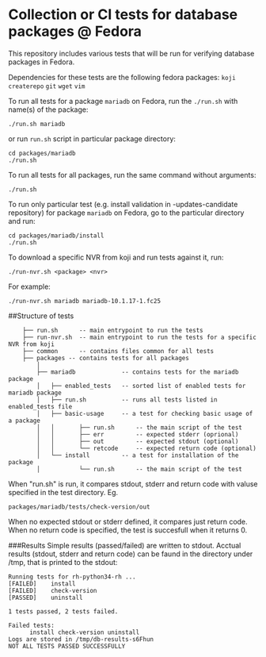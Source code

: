 # Collection or CI tests for database packages @ Fedora

This repository includes various tests that will be run for verifying database packages in Fedora.

Dependencies for these tests are the following fedora packages: `koji` `createrepo` `git` `wget` `vim`

To run all tests for a package `mariadb` on Fedora, run the `./run.sh` with name(s) of the package:
```
./run.sh mariadb
```
or run `run.sh` script in particular package directory:
```
cd packages/mariadb
./run.sh
```

To run all tests for all packages, run the same command without arguments:
```
./run.sh
```

To run only particular test (e.g. install validation in -updates-candidate repository) for package `mariadb` on Fedora, go to the particular directory and run:
```
cd packages/mariadb/install
./run.sh
```

To download a specific NVR from koji and run tests against it, run:
```
./run-nvr.sh <package> <nvr>
```
For example:
```
./run-nvr.sh mariadb mariadb-10.1.17-1.fc25
```

##Structure of tests
```
    ├── run.sh      -- main entrypoint to run the tests
    ├── run-nvr.sh  -- main entrypoint to run the tests for a specific NVR from koji
    ├── common      -- contains files common for all tests
    ├── packages -- contains tests for all packages
        │
        ├── mariadb             -- contains tests for the mariadb package
        │   ├── enabled_tests   -- sorted list of enabled tests for mariadb package
        │   ├── run.sh          -- runs all tests listed in enabled_tests file
        │   ├── basic-usage     -- a test for checking basic usage of a package
        │   │       ├── run.sh      -- the main script of the test
        │   │       ├── err         -- expected stderr (oprional)
        │   │       ├── out         -- expected stdout (optional)
        │   │       └── retcode     -- expected return code (optional)
        │   └── install         -- a test for installation of the package
        │           └── run.sh      -- the main script of the test
```

When "run.sh" is run, it compares stdout, stderr and return code with valuse specified in
the test directory. Eg.

    packages/mariadb/tests/check-version/out

When no expected stdout or stderr defined, it compares just return code.
When no return code is specified, the test is succesfull when it returns 0.

###Results
Simple results (passed/failed) are written to stdout. Acctual results (stdout, 
stderr and return code) can be faund in the directory under /tmp, that is printed
to the stdout:

```
Running tests for rh-python34-rh ...
[FAILED]	install
[FAILED]	check-version
[PASSED]	uninstall

1 tests passed, 2 tests failed.

Failed tests:
	  install check-version uninstall
Logs are stored in /tmp/db-results-s6Fhun
NOT ALL TESTS PASSED SUCCESSFULLY
```
